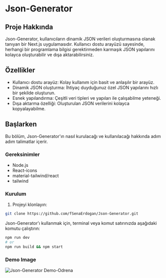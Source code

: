 # Json-Generator

## Proje Hakkında

Json-Generator, kullanıcıların dinamik JSON verileri oluşturmasına olanak tanıyan bir Next.js uygulamasıdır. Kullanıcı dostu arayüzü sayesinde, herhangi bir programlama bilgisi gerektirmeden karmaşık JSON yapılarını kolayca oluşturabilir ve dışa aktarabilirsiniz.

## Özellikler

- Kullanıcı dostu arayüz: Kolay kullanım için basit ve anlaşılır bir arayüz.
- Dinamik JSON oluşturma: İhtiyaç duyduğunuz özel JSON yapılarını hızlı bir şekilde oluşturun.
- Esnek yapılandırma: Çeşitli veri tipleri ve yapıları ile çalışabilme yeteneği.
- Dışa aktarma özelliği: Oluşturulan JSON verilerini kolayca kopyalayabilme.

## Başlarken

Bu bölüm, Json-Generator'ın nasıl kurulacağı ve kullanılacağı hakkında adım adım talimatlar içerir.

### Gereksinimler

- Node.js
- React-icons
- material-tailwind/react
- tailwind

### Kurulum

1. Projeyi klonlayın:
```bash
git clone https://github.com/fSenaErdogan/Json-Generator.git
```
Json-Generator'ı kullanmak için, terminal veya komut satırınızda aşağıdaki komutu çalıştırın:

```bash
npm run dev
# or
npm run build && npm start
```


### Demo Image
![Json-Generator Demo-Odrena](https://hizliresim.com/ovg0vvz)